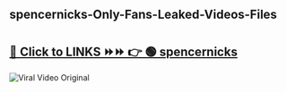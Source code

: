 
 ## spencernicks-Only-Fans-Leaked-Videos-Files

# <h2><a href="https://mediaupload.pro?spencernicks">🔗 Click to LINKS ⏩⏩ 👉 🟢 spencernicks </a></h2>

<a href="https://mediaupload.pro?spencernicks" rel="nofollow" data-target="animated-image.originalLink"><img src="https://i.ibb.co.com/xMMVF88/686577567.gif" alt="Viral Video Original" style="max-width: 100%; display: inline-block;" data-target="animated-image.originalImage"></a>